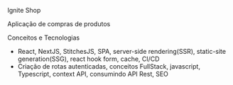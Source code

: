 Ignite Shop

Aplicação de compras de produtos 

Conceitos e Tecnologias

 - React, NextJS, StitchesJS, SPA, server-side rendering(SSR), static-site generation(SSG), react hook form, cache, CI/CD
 - Criação de rotas autenticadas, conceitos FullStack, javascript, Typescript, context API, consumindo API Rest, SEO

